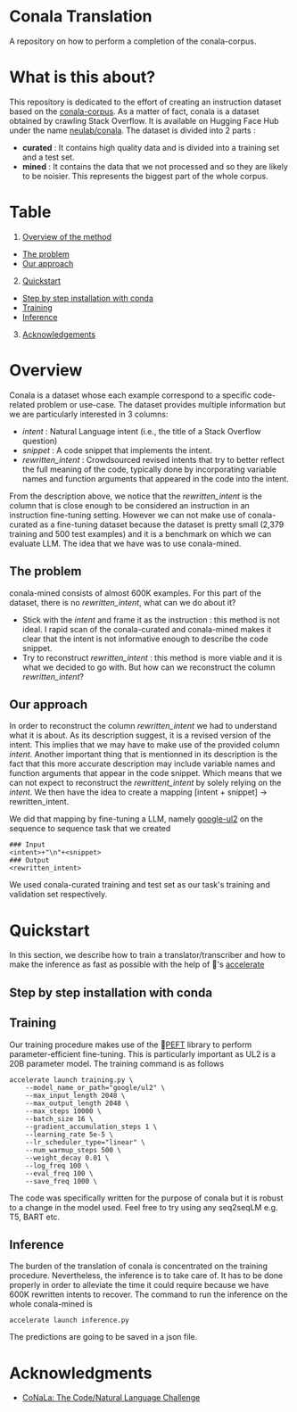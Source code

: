 # Conala Translation

A repository on how to perform a completion of the conala-corpus.

# What is this about?
This repository is dedicated to the effort of creating an instruction dataset based on the [conala-corpus](https://conala-corpus.github.io). As a matter of fact, conala is a dataset 
obtained by crawling Stack Overflow. It is available on Hugging Face Hub under the name [neulab/conala](https://huggingface.co/datasets/neulab/conala). The dataset is divided into 2 parts :
- **curated** : It contains high quality data and is divided into a training set and a test set. 
- **mined** : It contains the data that we not processed and so they are likely to be noisier. This represents the biggest part of the whole corpus.

# Table
1. [Overview of the method](#overview)
  - [The problem](#the-problem)
  - [Our approach](#our-approach)
2. [Quickstart](#quickstart)
  - [Step by step installation with conda](#step-by-step-installation-with-conda)
  - [Training](#training)
  - [Inference](#inference)
3. [Acknowledgements](#acknowledgments)

# Overview
Conala is a dataset whose each example correspond to a specific code-related problem or use-case. The dataset provides multiple information but we are particularly interested in 3 columns: 
- *intent* : Natural Language intent (i.e., the title of a Stack Overflow question)
- *snippet* : A code snippet that implements the intent.
- *rewritten_intent* : Crowdsourced revised intents that try to better reflect the full meaning of the code, typically done by incorporating variable names and function arguments that appeared in the code into the intent.

From the description above, we notice that the *rewritten_intent* is the column that is close enough to be considered an instruction in an instruction fine-tuning setting. However we can not make
use of conala-curated as a fine-tuning dataset because the dataset is pretty small (2,379 training and 500 test examples) and it is a benchmark on which we can evaluate LLM. The idea that we have
was to use conala-mined. 

## The problem
conala-mined consists of almost 600K examples. For this part of the dataset, there is no *rewritten_intent*, what can we do about it?
- Stick with the *intent* and frame it as the instruction : this method is not ideal. I rapid scan of the conala-curated and conala-mined makes it clear that the intent is not informative enough to describe
the code snippet. 
- Try to reconstruct *rewritten_intent* : this method is more viable and it is what we decided to go with. But how can we reconstruct the column *rewritten_intent*?

## Our approach
In order to reconstruct the column *rewritten_intent* we had to understand what it is about. As its description suggest, it is a revised version of the intent. This implies that we may have to make use of the
provided column *intent*. Another important thing that is mentionned in its description is the fact that this more accurate description may include variable names and function arguments that appear in the code snippet.
Which means that we can not expect to reconstruct the *rewrittent_intent* by solely relying on the *intent*. We then have the idea to create a mapping [intent + snippet] -> rewritten_intent.

We did that mapping by fine-tuning a LLM, namely [google-ul2](https://huggingface.co/google/ul2) on the sequence to sequence task that we created
```
### Input
<intent>+"\n"+<snippet>
### Output
<rewritten_intent>
```
We used conala-curated training and test set as our task's training and validation set respectively.


# Quickstart
In this section, we describe how to train a translator/transcriber and how to make the inference as fast as possible with the help of 🤗's [accelerate](https://github.com/huggingface/accelerate)

## Step by step installation with conda

## Training
Our training procedure makes use of the 🤗[PEFT](https://github.com/huggingface/peft) library to perform parameter-efficient fine-tuning. This is particularly important as UL2 is a 20B parameter model.
The training command is as follows
```
accelerate launch training.py \
    --model_name_or_path="google/ul2" \
    --max_input_length 2048 \
    --max_output_length 2048 \
    --max_steps 10000 \
    --batch_size 16 \
    --gradient_accumulation_steps 1 \
    --learning_rate 5e-5 \
    --lr_scheduler_type="linear" \
    --num_warmup_steps 500 \
    --weight_decay 0.01 \
    --log_freq 100 \
    --eval_freq 100 \
    --save_freq 1000 \
```
The code was specifically written for the purpose of conala but it is robust to a change in the model used. Feel free to try using any seq2seqLM e.g. T5, BART etc.

## Inference
The burden of the translation of conala is concentrated on the training procedure. Nevertheless, the inference is to take care of. It has to be done properly in order to alleviate the time it
could require because we have 600K rewritten intents to recover. The command to run the inference on the whole conala-mined is

```
accelerate launch inference.py
```
The predictions are going to be saved in a json file.

# Acknowledgments
- [CoNaLa: The Code/Natural Language Challenge](https://conala-corpus.github.io)
